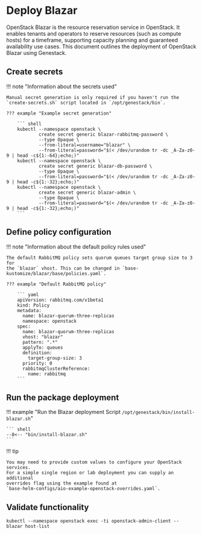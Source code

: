 # Deploy Blazar

OpenStack Blazar is the resource reservation service in OpenStack. It enables
tenants and operators to reserve resources (such as compute hosts) for a
timeframe, supporting capacity planning and guaranteed availability use cases.
This document outlines the deployment of OpenStack Blazar using Genestack.

## Create secrets

!!! note "Information about the secrets used"

    Manual secret generation is only required if you haven't run the
    `create-secrets.sh` script located in `/opt/genestack/bin`.

    ??? example "Example secret generation"

        ``` shell
        kubectl --namespace openstack \
                create secret generic blazar-rabbitmq-password \
                --type Opaque \
                --from-literal=username="blazar" \
                --from-literal=password="$(< /dev/urandom tr -dc _A-Za-z0-9 | head -c${1:-64};echo;)"
        kubectl --namespace openstack \
                create secret generic blazar-db-password \
                --type Opaque \
                --from-literal=password="$(< /dev/urandom tr -dc _A-Za-z0-9 | head -c${1:-32};echo;)"
        kubectl --namespace openstack \
                create secret generic blazar-admin \
                --type Opaque \
                --from-literal=password="$(< /dev/urandom tr -dc _A-Za-z0-9 | head -c${1:-32};echo;)"
        ```

## Define policy configuration

!!! note "Information about the default policy rules used"

    The default RabbitMQ policy sets quorum queues target group size to 3 for
    the `blazar` vhost. This can be changed in `base-kustomize/blazar/base/policies.yaml`.

    ??? example "Default RabbitMQ policy"

        ``` yaml
        apiVersion: rabbitmq.com/v1beta1
        kind: Policy
        metadata:
          name: blazar-quorum-three-replicas
          namespace: openstack
        spec:
          name: blazar-quorum-three-replicas
          vhost: "blazar"
          pattern: ".*"
          applyTo: queues
          definition:
            target-group-size: 3
          priority: 0
          rabbitmqClusterReference:
            name: rabbitmq
        ```

## Run the package deployment

!!! example "Run the Blazar deployment Script `/opt/genestack/bin/install-blazar.sh`"

    ``` shell
    --8<-- "bin/install-blazar.sh"
    ```

!!! tip

    You may need to provide custom values to configure your OpenStack services.
    For a simple single region or lab deployment you can supply an additional
    overrides flag using the example found at
    `base-helm-configs/aio-example-openstack-overrides.yaml`.

## Validate functionality

``` shell
kubectl --namespace openstack exec -ti openstack-admin-client -- blazar host-list
```